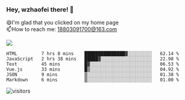 ### Hey, wzhaofei there! 👋

😄I'm glad that you clicked on my home page<br>
📫How to reach me: 18803091700@163.com<br>

![](https://github-readme-stats.vercel.app/api?username=wzhaofei&show_icons=true)

<!--START_SECTION:waka-->

```text
HTML         7 hrs 8 mins    ███████████████▓░░░░░░░░░   62.14 %
JavaScript   2 hrs 38 mins   █████▓░░░░░░░░░░░░░░░░░░░   22.98 %
Text         45 mins         █▓░░░░░░░░░░░░░░░░░░░░░░░   06.53 %
Vue.js       33 mins         █▒░░░░░░░░░░░░░░░░░░░░░░░   04.92 %
JSON         9 mins          ▒░░░░░░░░░░░░░░░░░░░░░░░░   01.38 %
Markdown     6 mins          ▒░░░░░░░░░░░░░░░░░░░░░░░░   01.00 %
```

<!--END_SECTION:waka-->

![visitors](https://visitor-badge.glitch.me/badge?page_id=wzhaofei)


<!--
**wzhaofei/wzhaofei** is a ✨ _special_ ✨ repository because its `README.md` (this file) appears on your GitHub profile.

[<img align="right" width="50%" src="https://github-readme-stats.vercel.app/api?username=wzhaofei&show_icons=true">](https://metrics.lecoq.io/wzhaofei#gh-light-mode-only)

Here are some ideas to get you started:

- 🔭 I’m currently working on ...
- 🌱 I’m currently learning ...
- 👯 I’m looking to collaborate on ...
- 🤔 I’m looking for help with ...
- 💬 Ask me about ...
- 📫 How to reach me: ...
- 😄 Pronouns: ...
- ⚡ Fun fact: ...
-->
